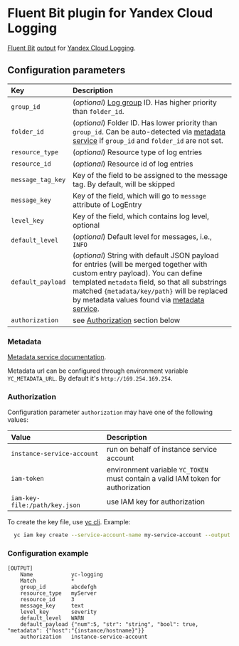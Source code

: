 # Fluent Bit plugin for Yandex Cloud Logging

[Fluent Bit](https://fluentbit.io)
[output](https://docs.fluentbit.io/manual/concepts/data-pipeline/output)
for
[Yandex Cloud Logging](https://cloud.yandex.ru/docs/logging).

## Configuration parameters

| Key | Description | 
|:---|:---|
| `group_id`        | (_optional_) [Log group](https://cloud.yandex.ru/docs/logging/concepts/log-group) ID. Has higher priority than `folder_id`. |
| `folder_id`       | (_optional_) Folder ID. Has lower priority than `group_id`. Can be auto-detected via [metadata service](#metadata) if `group_id` and `folder_id` are not set. |
| `resource_type`   | (_optional_) Resource type of log entries | 
| `resource_id`     | (_optional_) Resource id of log entries | 
| `message_tag_key` | Key of the field to be assigned to the message tag. By default, will be skipped | 
| `message_key`     | Key of the field, which will go to `message` attribute of LogEntry | 
| `level_key`       | Key of the field, which contains log level, optional |
| `default_level`   | (_optional_) Default level for messages, i.e., `INFO` |
| `default_payload` | (_optional_) String with default JSON payload for entries (will be merged together with custom entry payload). You can define templated `metadata` field, so that all substrings matched `{metadata/key/path}` will be replaced by metadata values found via [metadata service](#metadata). |
| `authorization`   | see [Authorization](#authorization) section below |

### Metadata

[Metadata service documentation](https://cloud.yandex.com/en/docs/compute/concepts/vm-metadata).

Metadata url can be configured through environment variable `YC_METADATA_URL`. By default it's `http://169.254.169.254`.

### Authorization

Configuration parameter `authorization` may have one of the following values:

| Value | Description |
|:---|:---|
|`instance-service-account` | run on behalf of instance service account |
| `iam-token` | environment variable `YC_TOKEN` <br> must contain a valid IAM token for authorization |
| `iam-key-file:/path/key.json` | use IAM key for authorization |

To create the key file, use [yc cli](https://cloud.yandex.ru/docs/cli/cli-ref/managed-services/iam/key/create).
Example:
```bash
  yc iam key create --service-account-name my-service-account --output key.json
```

### Configuration example

```
[OUTPUT]
    Name            yc-logging
    Match           *
    group_id        abcdefgh
    resource_type   myServer
    resource_id     3
    message_key     text
    level_key       severity
    default_level   WARN
    default_payload {"num":5, "str": "string", "bool": true, "metadata": {"host":"{instance/hostname}"}}
    authorization   instance-service-account
```
